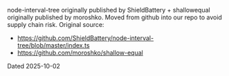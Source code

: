 node-interval-tree originally published by ShieldBattery + shallowequal originally published by moroshko. Moved from github into our repo to avoid supply chain risk.
Original source:

- https://github.com/ShieldBattery/node-interval-tree/blob/master/index.ts
- https://github.com/moroshko/shallow-equal

Dated 2025-10-02

